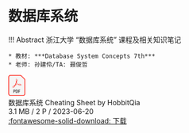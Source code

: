 # 数据库系统

!!! Abstract
    浙江大学 “数据库系统” 课程及相关知识笔记  
    
    * 教材: ***Database System Concepts 7th***  
    * 老师: 孙建伶/TA: 聂俊哲

<div class="card file-block" markdown="1">
<div class="file-icon"><img src="/assets/images/pdf.svg" style="height: 3em;"></div>
<div class="file-body">
<div class="file-title">数据库系统 Cheating Sheet by HobbitQia</div>
<div class="file-meta">3.1 MB / 2 P / 2023-06-20</div>
</div>
<a class="down-button" target="_blank" href="/assets/files/DB_A4_HobbitQia.pdf" markdown="1">:fontawesome-solid-download: 下载</a>
</div>